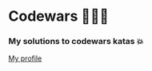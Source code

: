 # Codewars 👩🏽‍💻 

### My solutions to codewars katas 💥 

[My profile](https://www.codewars.com/users/fernandaa)
